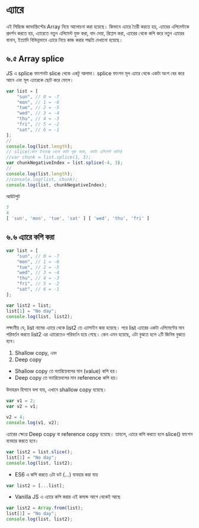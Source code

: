 
# এ্যারে

এই সিরিজে জাভাস্ক্রিপ্টের Array নিয়ে আলোচনা করা হয়েছে। কিভাবে এ্যারে তৈরী করতে হয়, এ্যারের এলিমেন্টকে প্রদর্শন করতে হয়, এ্যারেতে নতুন এলিমেন্ট যুক্ত করা, বাদ দেয়া, রিপ্লেস করা, এ্যারের থেকে কপি করে নতুন এ্যারের বানান, ইত্যাদি বিভিন্নভাবে এ্যারে নিয়ে কাজ করার পদ্ধতি দেখানো হয়েছে।

## ৬.৫ Array splice

JS এ splice ফাংশনটা slice থেকে একটু আলাদা। splice ফাংশন মূল এ্যারে থেকে একটা অংশ বের করে আনে এবং মূল এ্যারেকে ছোট করে ফেলে।

```js
var list = [
    "sun", // 0 = -7
    "mon", // 1 = -6
    "tue", // 2 = -5
    "wed", // 3 = -4
    "thu", // 4 = -3
    "fri", // 5 = -2
    "sat", // 6 = -1
];
//
console.log(list.length);
// slice(কোন ইনডেক্স থেকে কাটা শুরু করব, কয়টা এলিমেন্ট কাটব)
//var chunk = list.splice(1, 3);
var chunkNegativeIndex = list.splice(-4, 3);
//
console.log(list.length);
//console.log(list, chunk);
console.log(list, chunkNegativeIndex);
```

আউটপুট

```js
7
4
[ 'sun', 'mon', 'tue', 'sat' ] [ 'wed', 'thu', 'fri' ]
```

## ৬.৬ এ্যারে কপি করা

```js
var list = [
    "sun", // 0 = -7
    "mon", // 1 = -6
    "tue", // 2 = -5
    "wed", // 3 = -4
    "thu", // 4 = -3
    "fri", // 5 = -2
    "sat", // 6 = -1
];

var list2 = list;
list[1] = "No day";
console.log(list, list2);
```

লক্ষ্যনীয় যে, list নামের এ্যারে থেকে list2 তে এ্যাসাইন করা হয়েছে।
পরে list এ্যারের একটা এলিমেন্টের মান পরিবর্তন করতে list2 এর এ্যারেতেও পরিবর্তন হয়ে গেছে।
কেন এমন হয়েছে, এটা বুঝতে হলে ২টি জিনিষ বুঝতে হবে।
1. Shallow copy, এবং
2. Deep copy

- Shallow copy তে ভ্যারিয়েবলের মান (value) কপি হয়।
- Deep copy তে ভ্যারিয়েবলের মান reference কপি হয়।

উদাহরন হিসাবে বলা যায়, এখানে shallow copy হয়েছে।

```js
var v1 = 2;
var v2 = v1;

v2 = 4;
console.log(v1, v2);
```

এ্যারের ক্ষেত্রে Deep copy বা reference copy হয়েছে।
তাহলে, এ্যারে কপি করতে হলে slice() ফাংশন ব্যবহার করতে হবে।

```js
var list2 = list.slice();
list[1] = "No day";
console.log(list, list2);
```

- ES6 এ কপি করতে ৩টা ডট (...) ব্যবহার করা যায়

```js
var list2 = [...list];
```

- Vanilla JS এ এ্যারে কপি করার এই কমান্ড আগে থেকেই আছে

```js
var list2 = Array.from(list);
list[1] = "No day";
console.log(list, list2);
```
